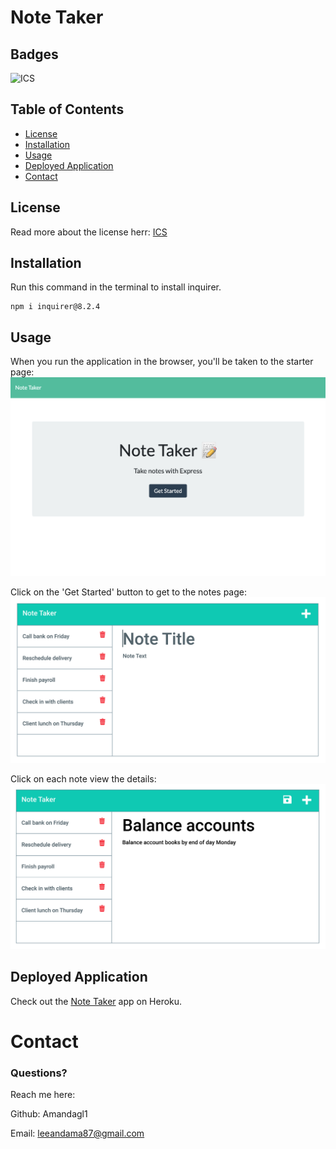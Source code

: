 # Note Taker

## Badges
![ICS](https://img.shields.io/badge/license-ICS-orange)

## Table of Contents
- [License](#license)
- [Installation](#installation)
- [Usage](#usage)
- [Deployed Application](#deployed-application)
- [Contact](#contact)


## License
Read more about the license herr: [ICS](https://choosealicense.com/licenses/isc/)

## Installation

Run this command in the terminal to install inquirer.
```
npm i inquirer@8.2.4
```


## Usage
When you run the application in the browser, you'll be taken to the starter page: 
![Starter page](images/starter-page.png)

Click on the 'Get Started' button to get to the notes page:
![All Notes](images/notes.png)

Click on each note view the details:
![Selected Note](images/individual.png)


## Deployed Application
Check out the [Note Taker](https://note-taker-2023.herokuapp.com/) app on Heroku.

# Contact

### Questions? 
Reach me here:

Github: Amandagl1

Email: leeandama87@gmail.com
